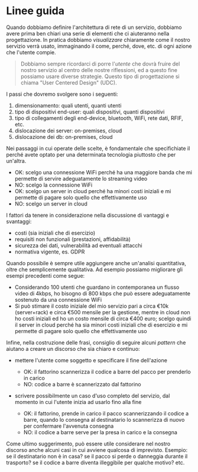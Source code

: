 # Linee guida

Quando dobbiamo definire l'architettura di rete di un servizio, dobbiamo avere prima ben chiari una serie di elementi che ci aiuteranno nella progettazione. In pratica dobbiamo _visualizzare_ chiaramente come il nostro servizio verrà usato, immaginando il come, perché, dove, etc. di ogni azione che l'utente compie.

> Dobbiamo sempre ricordarci di porre l'*utente* che dovrà fruire del nostro servizio al centro delle nostre riflessioni, ed a questo fine possiamo usare diverse strategie. Questo tipo di progettazione si chiama "User Centered Design" (UDC).

I passi che dovremo svolgere sono i seguenti:

1. dimensionamento: quali utenti, quanti utenti
1. tipo di dispositivi end-user: quali dispositivi, quanti dispositivi
1. tipo di collegamenti degli end-device, bluetooth, WiFi, rete dati, RFIF, etc.
1. dislocazione dei server: on-premises, cloud
1. dislocazione dei db: on-premises, cloud

Nei passaggi in cui operate delle scelte, è fondamentale che specifichiate il perché avete optato per una determinata tecnologia piuttosto che per un'altra.

- <span class="ok">OK</span>: scelgo una connessione WiFi perché ha una maggiore banda che mi permette di servire adeguatamente lo streaming video
- <span class="no">NO</span>: scelgo la connessione WiFi
- <span class="ok">OK</span>: scelgo un server in cloud perché ha minori costi iniziali e mi permette di pagare solo quello che effettivamente uso
- <span class="no">NO</span>: scelgo un server in cloud

I fattori da tenere in considerazione nella discussione di vantaggi e svantaggi:

- costi (sia iniziali che di esercizio)
- requisiti non funzionali (prestazioni, affidabilità)
- sicurezza dei dati, vulnerabilità ad eventuali attacchi
- normativa vigente, es. GDPR

Quando possibile è sempre utile aggiungere anche un'analisi quantitativa, oltre che semplicemente qualitativa. Ad esempio possiamo migliorare gli esempi precedenti come segue:

- Considerando 100 utenti che guardano in contemporanea un flusso video di 4kbps, ho bisogno di 800 kbps che può essere adeguatamente sostenuto da una connessione WiFi
- Si può stimare il costo iniziale del mio servizio pari a circa €10k (server+rack) e circa €500 mensile per la gestione, mentre in cloud non ho costi iniziali ed ho un costo mensile di circa €400 euro; scelgo quindi il server in cloud perché ha sia minori costi iniziali che di esercizio e mi permette di pagare solo quello che effettivamente uso



Infine, nella costruzione delle frasi, consiglio di seguire alcuni _pattern_ che aiutano a creare un discorso che sia chiaro e continuo:

- mettere l'utente come soggetto e specificare il fine dell'azione
  - <span class="ok">OK</span>: il fattorino scannerizza il codice a barre del pacco per prenderlo in carico
  - NO: codice a barre è scannerizzato dal fattorino

- scrivere possibilmente un caso d'uso completo del servizio, dal momento in cui l'utente inizia ad usarlo fino alla fine
  - <span class="ok">OK</span>: il fattorino, prende in carico il pacco scannerizzando il codice a barre, quando lo consegna al destinatario lo scannerizza di nuovo per confermare l'avvenuta consegna
  - <span class="no">NO</span>: il codice a barre serve per la presa in carico e la consegna

Come ultimo suggerimento, può essere utile considerare nel nostro discorso anche alcuni casi in cui avviene qualcosa di imprevisto. Esempio: se il destinatario non è in casa? se il pacco si perde o danneggia durante il trasporto? se il codice a barre diventa illeggibile per qualche motivo? etc.







